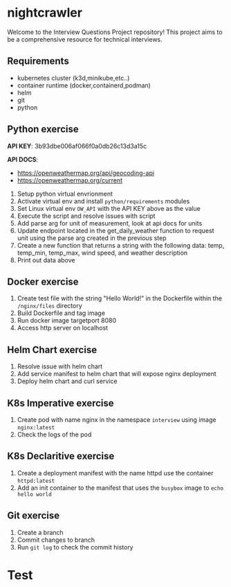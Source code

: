 # nightcrawler

Welcome to the Interview Questions Project repository! This project aims to be a comprehensive resource for technical interviews.

## Requirements

- kubernetes cluster (k3d,minikube,etc..)
- container runtime (docker,containerd,podman)
- helm
- git
- python

## Python exercise

**API KEY**: 3b93dbe006af066f0a0db26c13d3a15c

**API DOCS**:

- https://openweathermap.org/api/geocoding-api
- https://openweathermap.org/current

1. Setup python virtual envrionment
2. Activate virtual env and install `python/requirements` modules
3. Set Linux virtual env `OW_API` with the API KEY above as the value
4. Execute the script and resolve issues with script
5. Add parse arg for unit of measurement, look at api docs for units
6. Update endpoint located in the get_daily_weather function to request unit using the parse arg created in the previous step
7. Create a new function that returns a string with the following data: temp, temp_min, temp_max, wind speed, and weather description
8. Print out data above

## Docker exercise

1. Create test file with the string "Hello World!" in the Dockerfile within the `/nginx/files` directory
2. Build Dockerfile and tag image
3. Run docker image targetport 8080
4. Access http server on localhost

## Helm Chart exercise

1. Resolve issue with helm chart
2. Add service manifest to helm chart that will expose nginx deployment
3. Deploy helm chart and curl service

## K8s Imperative exercise

1. Create pod with name nginx in the namespace `interview` using image `nginx:latest`
2. Check the logs of the pod

## K8s Declaritive exercise

1. Create a deployment manifest with the name httpd use the container `httpd:latest`
2. Add an init container to the manifest that uses the `busybox` image to `echo hello world`

## Git exercise

1. Create a branch
2. Commit changes to branch
3. Run `git log` to check the commit history

# Test
